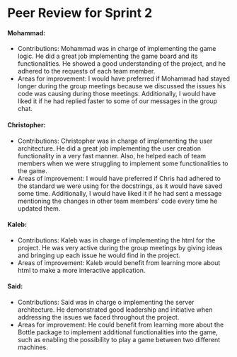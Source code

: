 # Peer Review for Sprint 2

#### Mohammad:
- Contributions: Mohammad was in charge of implementing the game logic. He did a great job implementing the game board and its functionalities.
He showed a good understanding of the project, and he adhered to the requests of each team member.
- Areas for improvement: I would have preferred if Mohammad had stayed longer during the group meetings because we discussed the issues his code was causing during those meetings. Additionally, I would have liked it if he had replied faster to some of our messages in the group chat.


#### Christopher:
- Contributions: Christopher was in charge of implementing the user architecture. He did a great job implementing the user creation functionality in a very fast manner.
Also, he helped each of team members when we were struggling to implement some functionalities to the game.
- Areas of improvement: I would have preferred if Chris had adhered to the standard we were using for the docstrings, as it would have saved some time. Additionally, I would have liked it if he had sent a message mentioning the changes in other team members' code every time he updated them.


#### Kaleb:
- Contributions: Kaleb was in charge of implementing the html for the project. He was very active during the group meetings by giving ideas and bringing up each issue he would find in the project.
- Areas of improvement: Kaleb would benefit from learning more about html to make a more interactive application.


#### Said:
- Contributions: Said was in charge o implementing the server architecture. He demonstrated good leadership and initiative when addressing the issues we faced throughout the project.
- Areas for improvement: He could benefit from learning more about the Bottle package to implement additional functionalities into the game, such as enabling the possibility to play a game between two different machines.
